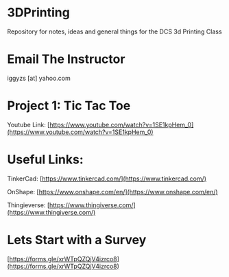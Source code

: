 # 3DPrinting
Repository for notes, ideas and general things for the DCS 3d Printing Class

# Email The Instructor
iggyzs [at] yahoo.com

# Project 1: Tic Tac Toe

Youtube Link: [https://www.youtube.com/watch?v=1SE1kpHem_0](https://www.youtube.com/watch?v=1SE1kpHem_0)

# Useful Links:

TinkerCad:
[https://www.tinkercad.com/](https://www.tinkercad.com/)

OnShape:
[https://www.onshape.com/en/](https://www.onshape.com/en/)

Thingieverse:
[https://www.thingiverse.com/](https://www.thingiverse.com/)


# Lets Start with a Survey

[https://forms.gle/xrWTpQZQjV4izrco8](https://forms.gle/xrWTpQZQjV4izrco8)
